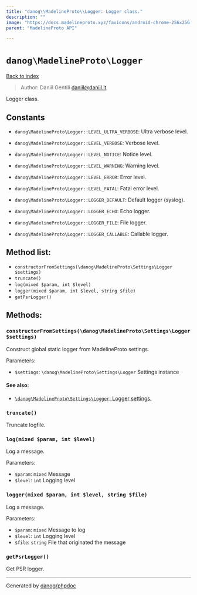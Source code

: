 ```yaml
---
title: "danog\\MadelineProto\\Logger: Logger class."
description: ""
image: "https://docs.madelineproto.xyz/favicons/android-chrome-256x256.png"
parent: "MadelineProto API"

---
```

# `danog\MadelineProto\Logger`
[Back to index](../../index.html)

> Author: Daniil Gentili <daniil@daniil.it>  
  

Logger class.  




## Constants
* `danog\MadelineProto\Logger::LEVEL_ULTRA_VERBOSE`: Ultra verbose level.

* `danog\MadelineProto\Logger::LEVEL_VERBOSE`: Verbose level.

* `danog\MadelineProto\Logger::LEVEL_NOTICE`: Notice level.

* `danog\MadelineProto\Logger::LEVEL_WARNING`: Warning level.

* `danog\MadelineProto\Logger::LEVEL_ERROR`: Error level.

* `danog\MadelineProto\Logger::LEVEL_FATAL`: Fatal error level.

* `danog\MadelineProto\Logger::LOGGER_DEFAULT`: Default logger (syslog).

* `danog\MadelineProto\Logger::LOGGER_ECHO`: Echo logger.

* `danog\MadelineProto\Logger::LOGGER_FILE`: File logger.

* `danog\MadelineProto\Logger::LOGGER_CALLABLE`: Callable logger.


## Method list:
* `constructorFromSettings(\danog\MadelineProto\Settings\Logger $settings)`
* `truncate()`
* `log(mixed $param, int $level)`
* `logger(mixed $param, int $level, string $file)`
* `getPsrLogger()`

## Methods:
### `constructorFromSettings(\danog\MadelineProto\Settings\Logger $settings)`

Construct global static logger from MadelineProto settings.


Parameters:

* `$settings`: `\danog\MadelineProto\Settings\Logger` Settings instance  


#### See also: 
* [`\danog\MadelineProto\Settings\Logger`: Logger settings.](../../danog/MadelineProto/Settings/Logger.html)




### `truncate()`

Truncate logfile.



### `log(mixed $param, int $level)`

Log a message.


Parameters:

* `$param`: `mixed` Message  
* `$level`: `int` Logging level  



### `logger(mixed $param, int $level, string $file)`

Log a message.


Parameters:

* `$param`: `mixed` Message to log  
* `$level`: `int` Logging level  
* `$file`: `string` File that originated the message  



### `getPsrLogger()`

Get PSR logger.



---
Generated by [danog/phpdoc](https://phpdoc.daniil.it)
